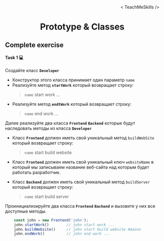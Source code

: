 <p align='right'>< TeachMeSkills /></p>
<h1 align='center'>Prototype & Classes</h1>

## Complete exercise

#### Task 1 💻

Создайте класс **`Developer`**

+ Конструктор этого класса принимает один параметр `name`
+ Реализуйте метод  **`startWork`**  который возвращает строку:
  >  `name` start work ...
+ Реализуйте метод  **`endtWork`**  который возвращает строку:
  >  `name` end work ...

Далее реализуйте два класса **`Frontend`** **`Backend`** которые будут наследовать методы из класса **`Developer`**

+ Класс **`Frontend`** должен иметь свой уникальный метод `buildWebSite` который возвращает строку:
  >  `name` start build website
+ Класс **`Frontend`** должен иметь свой уникальный ключ `websiteName` в который мы записываем название веб-сайта над которым будет работать разработчик.

+ Класс **`Backend`** должен иметь свой уникальный метод `buildServer` который возвращает строку:
  >  `name` start build server

Проинициализируйте два класса **`Frontend`** **`Backend`** и вызовите у них все доступные методы.

```javascript
    const john = new Frontend('john');
    john.startWork()        // john start work ...
    john.buildWebsite()     // john start build website Amazon
    john.endWork()          // john end work ...
```